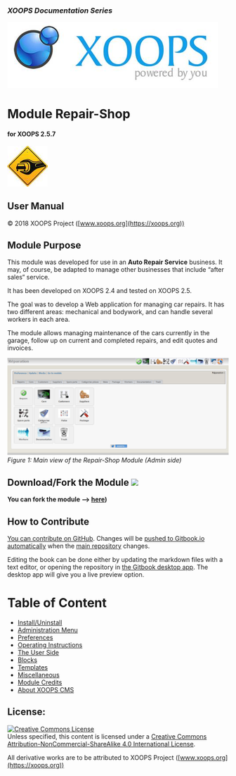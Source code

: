 ### _XOOPS Documentation Series_
![](assets/logoXoops.jpg)

# Module Repair-Shop
#### for XOOPS 2.5.7
      
![](assets/logoModule.png)
            
## User Manual

© 2018 XOOPS Project ([www.xoops.org](https://xoops.org))   

## Module Purpose 

This module was developed for use in an **Auto Repair Service** business. 
It may, of course, be adapted to manage other businesses that include “after sales“ service.

It has been developed on XOOPS 2.4 and tested on XOOPS 2.5. 

The goal was to develop a Web application for managing car repairs. It has two different areas: mechanical and bodywork, and can handle several workers in each area. 

The module allows managing maintenance of the cars currently in the garage, follow up on current and completed repairs, and edit quotes and invoices.


![](assets/image007.png)
*Figure 1: Main view of the Repair-Shop Module (Admin side)*

## Download/Fork the Module ![](https://xoops.org/images/forkit.png) 

**You can fork the module --> [here](https://github.com/XoopsModules25x/repair))** 

## How to Contribute

[You can contribute on GitHub](https://github.com/XoopsDocs/repair-tutorial). Changes will be [pushed to Gitbook.io automatically](https://www.gitbook.com/book/xoops/repair-tutorial/activity) when the [main repository](https://github.com/XoopsDocs/repair-tutorial) changes.

Editing the book can be done either by updating the markdown files with a text editor, or opening the repository in [the Gitbook desktop app](https://github.com/GitbookIO/editor/blob/master/README.md). The desktop app will give you a live preview option.

# Table of Content

* [Install/Uninstall](book/1install.md)
* [Administration Menu](book/2administration.md)
* [Preferences](book/3preferences.md)
* [Operating Instructions](book/4operations.md)
* [The User Side](book/5userside.md)
* [Blocks](book/6blocks.md)
* [Templates](book/7templates.md)
* [Miscellaneous](book/8other.md) 
* [Module Credits](book/9credits.md)
* [About XOOPS CMS](book/10aboutxoops.md)

## License:

<a rel="license" href="http://creativecommons.org/licenses/by-nc-sa/4.0/"><img alt="Creative Commons License" style="border-width:0" src="https://i.creativecommons.org/l/by-nc-sa/4.0/88x31.png" /></a><br />Unless specified, this content is licensed under a <a rel="license" href="http://creativecommons.org/licenses/by-nc-sa/4.0/">Creative Commons Attribution-NonCommercial-ShareAlike 4.0 International License</a>.

All derivative works are to be attributed to XOOPS Project ([www.xoops.org](https://xoops.org))
